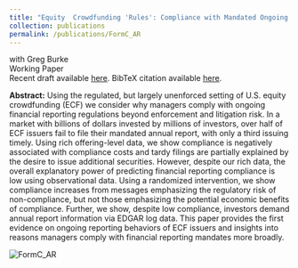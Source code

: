 ```yaml
---
title: "Equity  Crowdfunding 'Rules': Compliance with Mandated Ongoing Financial Reporting in an Unenforced Environment"
collection: publications
permalink: /publications/FormC_AR
---
```

with Greg Burke<br>
Working Paper<br>
Recent draft available [here](https://papers.ssrn.com/sol3/papers.cfm?abstract_id=5463161). BibTeX citation available [here](https://rileyleague.github.io/bibfiles/burke2024rules.md).

**Abstract:** Using the regulated, but largely unenforced setting of U.S. equity crowdfunding (ECF) we consider why managers comply with ongoing financial reporting regulations beyond enforcement and litigation risk. In a market with billions of dollars invested by millions of investors, over half of ECF issuers fail to file their mandated annual report, with only a third issuing timely. Using rich offering-level data, we show compliance is negatively associated with compliance costs and tardy filings are partially explained by the desire to issue additional securities. However, despite our rich data, the overall explanatory power of predicting financial reporting compliance is low using observational data. Using a randomized intervention, we show compliance increases from messages emphasizing the regulatory risk of non-compliance, but not those emphasizing the potential economic benefits of compliance. Further, we show, despite low compliance, investors demand annual report information via EDGAR log data. This paper provides the first evidence on ongoing reporting behaviors of ECF issuers and insights into reasons managers comply with financial reporting mandates more broadly.

![FormC_AR](https://rileyleague.github.io/images/message_effects.png)
